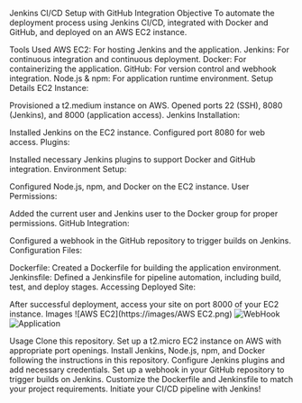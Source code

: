 Jenkins CI/CD Setup with GitHub Integration
Objective
To automate the deployment process using Jenkins CI/CD, integrated with Docker and GitHub, and deployed on an AWS EC2 instance.

Tools Used
AWS EC2: For hosting Jenkins and the application.
Jenkins: For continuous integration and continuous deployment.
Docker: For containerizing the application.
GitHub: For version control and webhook integration.
Node.js & npm: For application runtime environment.
Setup Details
EC2 Instance:

Provisioned a t2.medium instance on AWS.
Opened ports 22 (SSH), 8080 (Jenkins), and 8000 (application access).
Jenkins Installation:

Installed Jenkins on the EC2 instance.
Configured port 8080 for web access.
Plugins:

Installed necessary Jenkins plugins to support Docker and GitHub integration.
Environment Setup:

Configured Node.js, npm, and Docker on the EC2 instance.
User Permissions:

Added the current user and Jenkins user to the Docker group for proper permissions.
GitHub Integration:

Configured a webhook in the GitHub repository to trigger builds on Jenkins.
Configuration Files:

Dockerfile: Created a Dockerfile for building the application environment.
Jenkinsfile: Defined a Jenkinsfile for pipeline automation, including build, test, and deploy stages.
Accessing Deployed Site:

After successful deployment, access your site on port 8000 of your EC2 instance.
Images
![AWS EC2](https://images/AWS EC2.png)
![WebHook](https://images/Webhook.png)
![Application](https://images/Application.png)

Usage
Clone this repository.
Set up a t2.micro EC2 instance on AWS with appropriate port openings.
Install Jenkins, Node.js, npm, and Docker following the instructions in this repository.
Configure Jenkins plugins and add necessary credentials.
Set up a webhook in your GitHub repository to trigger builds on Jenkins.
Customize the Dockerfile and Jenkinsfile to match your project requirements.
Initiate your CI/CD pipeline with Jenkins!
